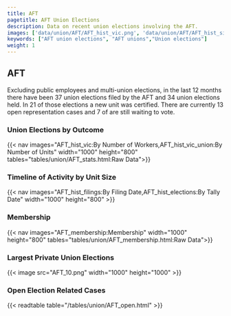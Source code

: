 ```yaml
---
title: AFT
pagetitle: AFT Union Elections
description: Data on recent union elections involving the AFT.
images: ['data/union/AFT/AFT_hist_vic.png', 'data/union/AFT/AFT_hist_size.png', 'data/union/AFT/AFT_10.png']
keywords: ["AFT union elections", "AFT unions","Union elections"]
weight: 1
---
```

##  AFT

Excluding public employees and multi-union elections, in the last 12 months there have been 37 union elections filed by the AFT and 34 union elections held. In 21 of those elections a new unit was certified. There are currently 13 open representation cases and 7 of are still waiting to vote.

### Union Elections by Outcome
{{< nav images="AFT_hist_vic:By Number of Workers,AFT_hist_vic_union:By Number of Units" width="1000" height="800" tables="tables/union/AFT_stats.html:Raw Data">}}

### Timeline of Activity by Unit Size
{{< nav images="AFT_hist_filings:By Filing Date,AFT_hist_elections:By Tally Date" width="1000" height="800" >}}

### Membership
{{< nav images="AFT_membership:Membership" width="1000" height="800" tables="tables/union/AFT_membership.html:Raw Data">}}

### Largest Private Union Elections
{{< image src="AFT_10.png" width="1000" height="1000"  >}}

### Open Election Related Cases
{{< readtable table="/tables/union/AFT_open.html" >}}

